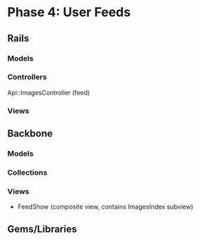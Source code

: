 # Phase 4: User Feeds

## Rails
### Models

### Controllers
Api::ImagesController (feed)

### Views

## Backbone
### Models

### Collections

### Views
* FeedShow (composite view, contains ImagesIndex subview)

## Gems/Libraries
